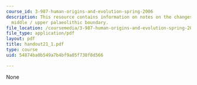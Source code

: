```yaml
---
course_id: 3-987-human-origins-and-evolution-spring-2006
description: This resource contains information on notes on the changes across the
  middle / upper palaeolithic boundary.
file_location: /coursemedia/3-987-human-origins-and-evolution-spring-2006/54874ba0b549a7b4bf9a05f738f8d566_handout21_1.pdf
file_type: application/pdf
layout: pdf
title: handout21_1.pdf
type: course
uid: 54874ba0b549a7b4bf9a05f738f8d566

---
```

None
